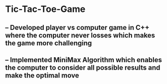 # Tic-Tac-Toe-Game

## – Developed player vs computer game in C++ where the computer never losses which makes the game more challenging
## – Implemented MiniMax Algorithm which enables the computer to consider all possible results and make the optimal move
